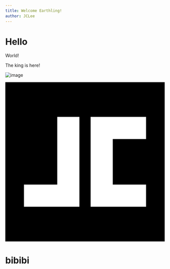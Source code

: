 ```yaml
---
title: Welcome Earthling!
author: JCLee
---
```

# Hello

<MdxBtn text="hehehe"/>

World!

The king is here!

![image](/images/uploads/brand-logo-white.png "jc")

![](/images/uploads/brand-logo.png)

# bibibi